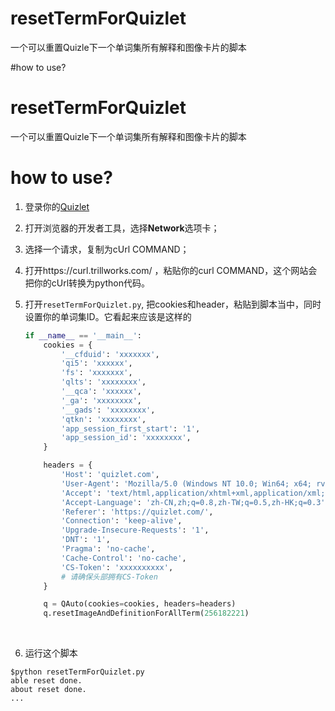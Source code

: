# resetTermForQuizlet
一个可以重置Quizle下一个单词集所有解释和图像卡片的脚本

#how to use?
# resetTermForQuizlet

一个可以重置Quizle下一个单词集所有解释和图像卡片的脚本

# how to use?

1. 登录你的[Quizlet](https://quizlet.com/)

2. 打开浏览器的开发者工具，选择**Network**选项卡；

3. 选择一个请求，复制为cUrl COMMAND；

4. 打开https://curl.trillworks.com/ ，粘贴你的curl COMMAND，这个网站会把你的cUrl转换为python代码。

5. 打开`resetTermForQuizlet.py`, 把cookies和header，粘贴到脚本当中，同时设置你的单词集ID。它看起来应该是这样的

   ```python
   if __name__ == '__main__':
       cookies = {
           '__cfduid': 'xxxxxxx',
           'qi5': 'xxxxxx',
           'fs': 'xxxxxxx',
           'qlts': 'xxxxxxxx',
           '__qca': 'xxxxxx',
           '_ga': 'xxxxxxxx',
           '__gads': 'xxxxxxxx',
           'qtkn': 'xxxxxxxx',
           'app_session_first_start': '1',
           'app_session_id': 'xxxxxxxx',
       }

       headers = {
           'Host': 'quizlet.com',
           'User-Agent': 'Mozilla/5.0 (Windows NT 10.0; Win64; x64; rv:58.0) Gecko/20100101 Firefox/58.0',
           'Accept': 'text/html,application/xhtml+xml,application/xml;q=0.9,*/*;q=0.8',
           'Accept-Language': 'zh-CN,zh;q=0.8,zh-TW;q=0.5,zh-HK;q=0.3',
           'Referer': 'https://quizlet.com/',
           'Connection': 'keep-alive',
           'Upgrade-Insecure-Requests': '1',
           'DNT': '1',
           'Pragma': 'no-cache',
           'Cache-Control': 'no-cache',
           'CS-Token': 'xxxxxxxxxx',
           # 请确保头部拥有CS-Token
       }

       q = QAuto(cookies=cookies, headers=headers)
       q.resetImageAndDefinitionForAllTerm(256182221)

   ```

   ​

6. 运行这个脚本

```
$python resetTermForQuizlet.py
able reset done.
about reset done.
...
```
